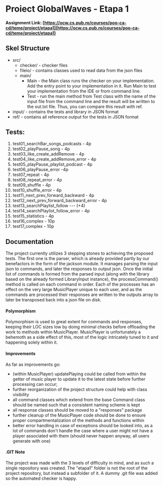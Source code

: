 # Proiect GlobalWaves  - Etapa 1

#### Assignment Link: [https://ocw.cs.pub.ro/courses/poo-ca-cd/teme/proiect/etapa1](https://ocw.cs.pub.ro/courses/poo-ca-cd/teme/proiect/etapa1)

## Skel Structure

* src/
  * checker/ - checker files
  * fileio/ - contains classes used to read data from the json files
  * main/
    * Main - the Main class runs the checker on your implementation. Add the entry point to your implementation in it. Run Main to test your implementation from the IDE or from command line.
    * Test - run the main method from Test class with the name of the input file from the command line and the result will be written
      to the out.txt file. Thus, you can compare this result with ref.
* input/ - contains the tests and library in JSON format
* ref/ - contains all reference output for the tests in JSON format

## Tests:
1. test01_searchBar_songs_podcasts - 4p
2. test02_playPause_song - 4p
3. test03_like_create_addRemove - 4p
4. test04_like_create_addRemove_error - 4p
5. test05_playPause_playlist_podcast - 4p
6. test06_playPause_error -4p
7. test07_repeat - 4p
8. test08_repeat_error - 4p
9. test09_shuffle - 4p
10. test10_shuffle_error - 4p
11. test11_next_prev_forward_backward - 4p
12. test12_next_prev_forward_backward_error - 4p
13. test13_searchPlaylist_follow ---  (+4)
14. test14_searchPlaylist_follow_error - 4p
15. test15_statistics - 4p
16. test16_complex - 10p
17. test17_complex - 10p

## Documentation

The project currently utilizes 3 stepping stones to achieving the proposed tests. The first one is the parser, which is already provided partly by our benefactors in the form of the jackson module. It manages parsing the input json to commands, and later the responses to output json.
Once the initial list of commands is formed from the parsed input (along with the library based on the already formed LibraryInput instance), the processCommand() method is called on each command in order. Each of the processes has an effect on the very large MusicPlayer unique to each user, and as the commands are processed their responses are written to the outputs array to later be transposed back into a json file on disk.

#### Polymorphism

Polymorphism is used to great extent for commands and responses, keeping their LOC sizes low by doing minimal checks before offloading the work to methods within MusicPlayer. MusicPlayer is unfortunately a behemoth as a side effect of this, most of the logic intricately tuned to it and happening solely within it.

#### Improvements

As far as improvements go:
* (within MusicPlayer) updatePlaying could be called from within the getter of music player to update it to the latest state before further processing can occur;
* further reorganization of the project structure could help with class visibility
* all command classes which extend from the base Command class should be named such that a consistent naming scheme is kept
* all response classes should be moved to a "responses" package
* further cleanup of the MusicPlayer code should be done to ensure proper compartmentalization of the methods and functions within
* better error handling in case of exceptions should be looked into, as a lot of commands don't handle the case where a user might not have a player associated with them (should never happen anyway, all users generate with one)

#### .GIT Note

The project was made with the 3 levels of difficulty in mind, and as such a single repository was created. The "etapa1" folder is not the root of the project repository, but instead a subfolder of it. A dummy .git file was added so the automated checker is happy.